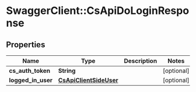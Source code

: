 # SwaggerClient::CsApiDoLoginResponse

## Properties
Name | Type | Description | Notes
------------ | ------------- | ------------- | -------------
**cs_auth_token** | **String** |  | [optional] 
**logged_in_user** | [**CsApiClientSideUser**](CsApiClientSideUser.md) |  | [optional] 


